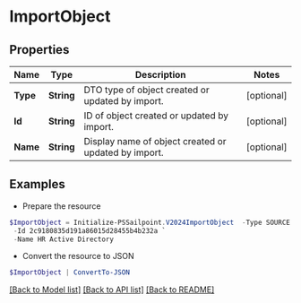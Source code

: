 # ImportObject
## Properties

Name | Type | Description | Notes
------------ | ------------- | ------------- | -------------
**Type** | **String** | DTO type of object created or updated by import. | [optional] 
**Id** | **String** | ID of object created or updated by import. | [optional] 
**Name** | **String** | Display name of object created or updated by import. | [optional] 

## Examples

- Prepare the resource
```powershell
$ImportObject = Initialize-PSSailpoint.V2024ImportObject  -Type SOURCE `
 -Id 2c9180835d191a86015d28455b4b232a `
 -Name HR Active Directory
```

- Convert the resource to JSON
```powershell
$ImportObject | ConvertTo-JSON
```

[[Back to Model list]](../README.md#documentation-for-models) [[Back to API list]](../README.md#documentation-for-api-endpoints) [[Back to README]](../README.md)

